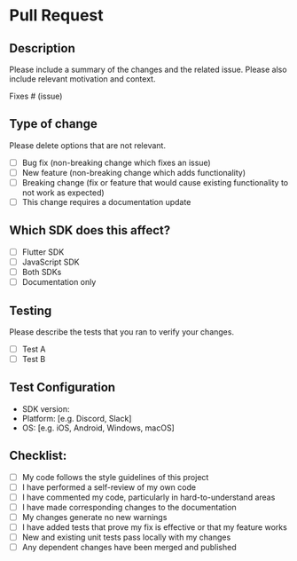 # Pull Request

## Description
Please include a summary of the changes and the related issue. Please also include relevant motivation and context.

Fixes # (issue)

## Type of change
Please delete options that are not relevant.

- [ ] Bug fix (non-breaking change which fixes an issue)
- [ ] New feature (non-breaking change which adds functionality)
- [ ] Breaking change (fix or feature that would cause existing functionality to not work as expected)
- [ ] This change requires a documentation update

## Which SDK does this affect?
- [ ] Flutter SDK
- [ ] JavaScript SDK
- [ ] Both SDKs
- [ ] Documentation only

## Testing
Please describe the tests that you ran to verify your changes.

- [ ] Test A
- [ ] Test B

## Test Configuration
- SDK version: 
- Platform: [e.g. Discord, Slack]
- OS: [e.g. iOS, Android, Windows, macOS]

## Checklist:
- [ ] My code follows the style guidelines of this project
- [ ] I have performed a self-review of my own code
- [ ] I have commented my code, particularly in hard-to-understand areas
- [ ] I have made corresponding changes to the documentation
- [ ] My changes generate no new warnings
- [ ] I have added tests that prove my fix is effective or that my feature works
- [ ] New and existing unit tests pass locally with my changes
- [ ] Any dependent changes have been merged and published